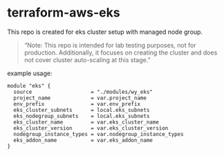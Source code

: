 # terraform-aws-eks
This repo is created for eks cluster setup with managed node group.  
>“Note: This repo is intended for lab testing purposes, not for production. Additionally, it focuses on creating the cluster and does not cover cluster auto-scaling at this stage.”  


example usage:
```
module "eks" {
  source                   = "./modules/wy_eks"
  project_name             = var.project_name
  env_prefix               = var.env_prefix
  eks_cluster_subnets      = local.eks_subnets
  eks_nodegroup_subnets    = local.eks_subnets
  eks_cluster_name         = var.eks_cluster_name
  eks_cluster_version      = var.eks_cluster_version
  nodegroup_instance_types = var.nodegroup_instance_types
  eks_addon_name           = var.eks_addon_name
}
```